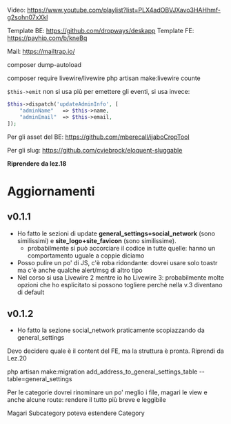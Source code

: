 Video: https://www.youtube.com/playlist?list=PLX4adOBVJXavo3HAHhmf-g2sohn07xXkl


Template BE: https://github.com/dropways/deskapp
Template FE: https://payhip.com/b/kneBq


Mail: https://mailtrap.io/


composer dump-autoload


composer require livewire/livewire
php artisan make:livewire counte

`$this->emit` non si usa più per emettere gli eventi, si usa invece:

```php
$this->dispatch('updateAdminInfo', [
    "adminName"   => $this->name,
    "adminEmail"  => $this->email,
]);
```

Per gli asset del BE: https://github.com/mberecall/ijaboCropTool

Per gli slug: https://github.com/cviebrock/eloquent-sluggable

**Riprendere da lez.18**

# Aggiornamenti 
## v0.1.1 
- Ho fatto le sezioni di update **general_settings+social_network** (sono similissimi) e **site_logo+site_favicon** (sono similissime). 
  - probabilmente si può accorciare il codice in tutte quelle: hanno un comportamento uguale a coppie diciamo
- Posso pulire un po' di JS, c'è roba ridondante: dovrei usare solo toastr ma c'è anche qualche alert/msg di altro tipo
- Nel corso si usa Livewire 2 mentre io ho Livewire 3: probabilmente molte opzioni che ho esplicitato si possono togliere perchè nella v.3 diventano di default

## v0.1.2
- Ho fatto la sezione social_network praticamente scopiazzando da general_settings


Devo decidere quale è il content del FE, ma la struttura è pronta. Riprendi da Lez.20

php artisan make:migration add_address_to_general_settings_table --table=general_settings

Per le categorie dovrei rinominare un po' meglio i file, magari le view e anche alcune route: rendere il tutto più breve e leggibile

Magari Subcategory poteva estendere Category
